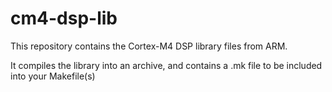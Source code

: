 # cm4-dsp-lib

This repository contains the Cortex-M4 DSP library files from ARM.  

It compiles the library into an archive, and contains a .mk file to be included into your Makefile(s)  
